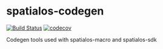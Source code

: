 # spatialos-codegen


[![Build Status](https://github.com/Project-StarDust/spatialos-codegen/workflows/build/badge.svg)](https://github.com/Project-StarDust/spatialos-codegen/actions)
[![codecov](https://codecov.io/gh/Project-StarDust/spatialos-codegen/branch/master/graph/badge.svg?token=HXL94I1QWC)](https://codecov.io/gh/Project-StarDust/spatialos-codegen)

Codegen tools used with spatialos-macro and spatialos-sdk
